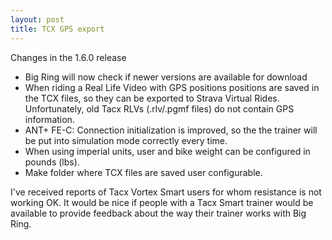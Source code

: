 ```yaml
---
layout: post
title: TCX GPS export
---
```


Changes in the 1.6.0 release

* Big Ring will now check if newer versions are available for download
* When riding a Real Life Video with GPS positions positions are saved in the TCX files, so they can be exported to Strava Virtual Rides. Unfortunately, old
 Tacx RLVs (.rlv/.pgmf files) do not contain GPS information.
* ANT+ FE-C: Connection initialization is improved, so the the trainer will be put into simulation mode correctly every time.
* When using imperial units, user and bike weight can be configured in pounds (lbs).
* Make folder where TCX files are saved user configurable.

I've received reports of Tacx Vortex Smart users for whom resistance is not working OK. It would be nice if people with a Tacx Smart trainer would be available to provide feedback about the way their trainer works with Big Ring.
